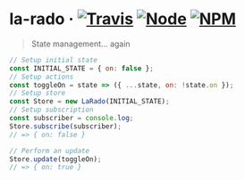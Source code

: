# la-rado · [![Travis](https://img.shields.io/travis/flipactual/la-rado.svg?style=flat-square)](https://travis-ci.org/flipactual/la-rado/) [![Node](https://img.shields.io/node/v/la-rado.svg?style=flat-square)](http://npmjs.com/package/la-rado) [![NPM](https://img.shields.io/npm/v/la-rado.svg?style=flat-square)](http://npmjs.com/package/la-rado)

> State management... again

```js
// Setup initial state
const INITIAL_STATE = { on: false };
// Setup actions
const toggleOn = state => ({ ...state, on: !state.on });
// Setup store
const Store = new LaRado(INITIAL_STATE);
// Setup subscription
const subscriber = console.log;
Store.subscribe(subscriber);
// => { on: false }

// Perform an update
Store.update(toggleOn);
// => { on: true }
```
